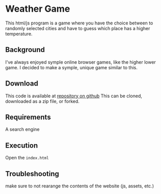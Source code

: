 # Weather Game
This html/js program is a game where you have the choice between to randomly selected cities and have to guess which place has a higher temperature.

## Background
I've always enjoyed symple online browser games, like the higher lower game. I decided to make a symple, unique game similar to this.

## Download
This code is available at [repository on github](https://github.com/zriiff/CSPCreateTask) This can be cloned, downloaded as a zip file, or forked.

## Requirements
A search engine

## Execution
Open the `index.html`

## Troubleshooting
make sure to not rearange the contents of the website (js, assets, etc.)
